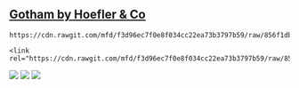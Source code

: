 ## [Gotham by Hoefler & Co](https://www.typography.com/fonts/gotham/overview/)

```
https://cdn.rawgit.com/mfd/f3d96ec7f0e8f034cc22ea73b3797b59/raw/856f1dbb8d807aabceb80b6d4f94b464df461b3e/gotham.css

<link rel="https://cdn.rawgit.com/mfd/f3d96ec7f0e8f034cc22ea73b3797b59/raw/856f1dbb8d807aabceb80b6d4f94b464df461b3e/gotham.css">

```


![](https://rawgit.com/mfd/f3d96ec7f0e8f034cc22ea73b3797b59/raw/8e8f0c08356d984ef212e02beab979ceb849f097/Gotham_Cyrillic.jpg)
![](https://rawgit.com/mfd/f3d96ec7f0e8f034cc22ea73b3797b59/raw/59c47cc97997c2f06f67175e1b5718ee54cc0aa5/gotham_cell_21-67a7d961a2769036dc177455b7e2abbd.png)
![](https://rawgit.com/mfd/f3d96ec7f0e8f034cc22ea73b3797b59/raw/59c47cc97997c2f06f67175e1b5718ee54cc0aa5/gotham_cell_18-c093daa9500abeca4395a8816f1847e3.png)

